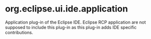 org.eclipse.ui.ide.application
==============================

Application plug-in of the Eclipse IDE. Eclipse RCP application are not supposed to include this plug-in as this plug-in adds IDE specific contributions.
